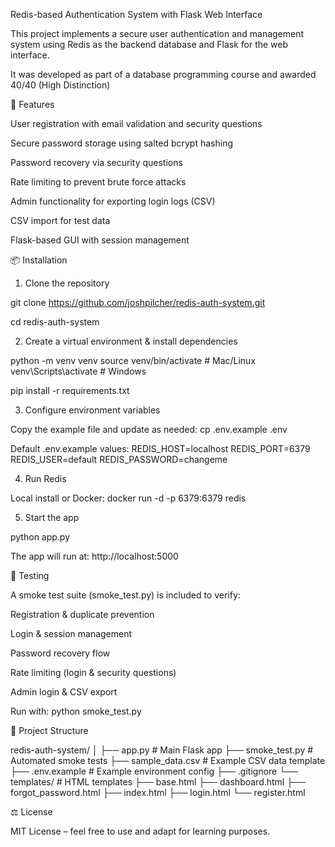 Redis-based Authentication System with Flask Web Interface

This project implements a secure user authentication and management system using Redis as the backend database and Flask for the web interface.

It was developed as part of a database programming course and awarded 40/40 (High Distinction)

🚀 Features

User registration with email validation and security questions

Secure password storage using salted bcrypt hashing

Password recovery via security questions

Rate limiting to prevent brute force attacks

Admin functionality for exporting login logs (CSV)

CSV import for test data

Flask-based GUI with session management

📦 Installation
1. Clone the repository

git clone https://github.com/joshpilcher/redis-auth-system.git

cd redis-auth-system

2. Create a virtual environment & install dependencies

python -m venv venv
source venv/bin/activate # Mac/Linux
venv\Scripts\activate # Windows

pip install -r requirements.txt

3. Configure environment variables

Copy the example file and update as needed:
cp .env.example .env

Default .env.example values:
REDIS_HOST=localhost
REDIS_PORT=6379
REDIS_USER=default
REDIS_PASSWORD=changeme

4. Run Redis

Local install or Docker:
docker run -d -p 6379:6379 redis

5. Start the app

python app.py

The app will run at: http://localhost:5000

🧪 Testing

A smoke test suite (smoke_test.py) is included to verify:

Registration & duplicate prevention

Login & session management

Password recovery flow

Rate limiting (login & security questions)

Admin login & CSV export

Run with:
python smoke_test.py

📂 Project Structure

redis-auth-system/
│
├── app.py              # Main Flask app
├── smoke_test.py       # Automated smoke tests
├── sample_data.csv     # Example CSV data template
├── .env.example        # Example environment config
├── .gitignore
└── templates/          # HTML templates
    ├── base.html
    ├── dashboard.html
    ├── forgot_password.html
    ├── index.html
    ├── login.html
    └── register.html



⚖️ License

MIT License – feel free to use and adapt for learning purposes.
